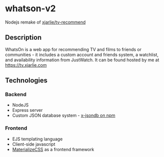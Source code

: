 # whatson-v2
Nodejs remake of [xjarlie/tv-recommend](https://github.com/xjarlie/tv-recommend)

## Description
WhatsOn is a web app for recommending TV and films to friends or communities - it includes a custom account and friends system, a watchlist, and availability information from JustWatch. It can be found hosted by me at https://tv.xjarlie.com

## Technologies
### Backend
- NodeJS
- Express server
- Custom JSON database system - [x-jsondb on npm](https://www.npmjs.com/package/x-jsondb)

### Frontend
- EJS templating language
- Client-side javascript
- [MaterializeCSS](https://materializecss.com/) as a frontend framework
